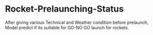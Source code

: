 # Rocket-Prelaunching-Status
After giving various Technical and Weather condition before prelaunch, Model predict if its suitable for GO-NO GO launch for rockets.
